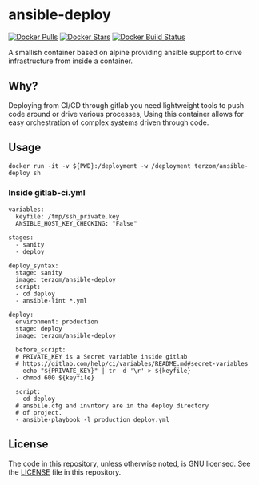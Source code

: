 # ansible-deploy

[![Docker Pulls](https://img.shields.io/docker/pulls/terzom/ansible-deploy.svg?style=flat-square)]()
[![Docker Stars](https://img.shields.io/docker/stars/terzom/ansible-deploy.svg?style=flat-square)]()
[![Docker Build Status](https://img.shields.io/docker/build/terzom/ansible-deploy.svg?style=flat-square)]()

A smallish container based on alpine providing ansible support to drive infrastructure from inside a container.

## Why?
Deploying from CI/CD through gitlab you need lightweight tools to push code around or drive various processes, Using this
container allows for easy orchestration of complex systems driven through code.

## Usage
```
docker run -it -v ${PWD}:/deployment -w /deployment terzom/ansible-deploy sh
```
### Inside gitlab-ci.yml

```
variables:
  keyfile: /tmp/ssh_private.key
  ANSIBLE_HOST_KEY_CHECKING: "False"

stages:
  - sanity
  - deploy

deploy_syntax:
  stage: sanity
  image: terzom/ansible-deploy
  script:
  - cd deploy
  - ansible-lint *.yml

deploy:
  environment: production
  stage: deploy
  image: terzom/ansible-deploy

  before_script:
  # PRIVATE_KEY is a Secret variable inside gitlab
  # https://gitlab.com/help/ci/variables/README.md#secret-variables
  - echo "${PRIVATE_KEY}" | tr -d '\r' > ${keyfile}
  - chmod 600 ${keyfile}

  script:
  - cd deploy
  # ansbile.cfg and invntory are in the deploy directory
  # of project.
  - ansible-playbook -l production deploy.yml
```

## License

The code in this repository, unless otherwise noted, is GNU licensed. See the [LICENSE](LICENSE) file in this repository.

[ansible]: http://www.ansible.com/
[issues]: https://github.com/mterzo/ansible-deploy/issues
